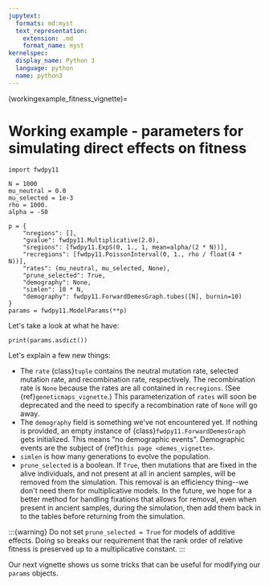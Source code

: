 ```yaml
---
jupytext:
  formats: md:myst
  text_representation:
    extension: .md
    format_name: myst
kernelspec:
  display_name: Python 3
  language: python
  name: python3
---
```


(workingexample_fitness_vignette)=

# Working example - parameters for simulating direct effects on fitness

```{code-cell}
import fwdpy11

N = 1000
mu_neutral = 0.0
mu_selected = 1e-3
rho = 1000.
alpha = -50

p = {
    "nregions": [],
    "gvalue": fwdpy11.Multiplicative(2.0),
    "sregions": [fwdpy11.ExpS(0, 1., 1, mean=alpha/(2 * N))],
    "recregions": [fwdpy11.PoissonInterval(0, 1., rho / float(4 * N))],
    "rates": (mu_neutral, mu_selected, None),
    "prune_selected": True,
    "demography": None,
    "simlen": 10 * N,
    "demography": fwdpy11.ForwardDemesGraph.tubes([N], burnin=10)
}
params = fwdpy11.ModelParams(**p)
```

Let's take a look at what he have:

```{code-cell}
print(params.asdict())
```

Let's explain a few new things:

* The `rate` {class}`tuple` contains the neutral mutation rate, selected mutation rate, and recombination rate, respectively.
  The recombination rate is `None` because the rates are all contained in `recregions`.
  (See {ref}`geneticmaps_vignette`.)
  This parameterization of `rates` will soon be deprecated and the need to specify a recombination rate of `None` will go away.
* The `demography` field is something we've not encountered yet.
  If nothing is provided, an empty instance of {class}`fwdpy11.ForwardDemesGraph` gets initialized.
  This means "no demographic events".
  Demographic events are the subject of {ref}`this page <demes_vignette>`.
* `simlen` is how many generations to evolve the population.
* `prune_selected` is a boolean.
  If `True`, then mutations that are fixed in the alive individuals, and not present at all in ancient samples, will be removed from the simulation.
  This removal is an efficiency thing--we don't need them for multiplicative models.
  In the future, we hope for a better method for handling fixations that allows for removal, even when present in ancient samples, during the simulation, then add them back in to the tables before returning from the simulation.
  
:::{warning}
Do not set `prune_selected = True` for models of additive effects.
Doing so breaks our requirement that the rank order of relative fitness is preserved up to a multiplicative constant.
:::

Our next vignette shows us some tricks that can be useful for modifying our `params` objects.

